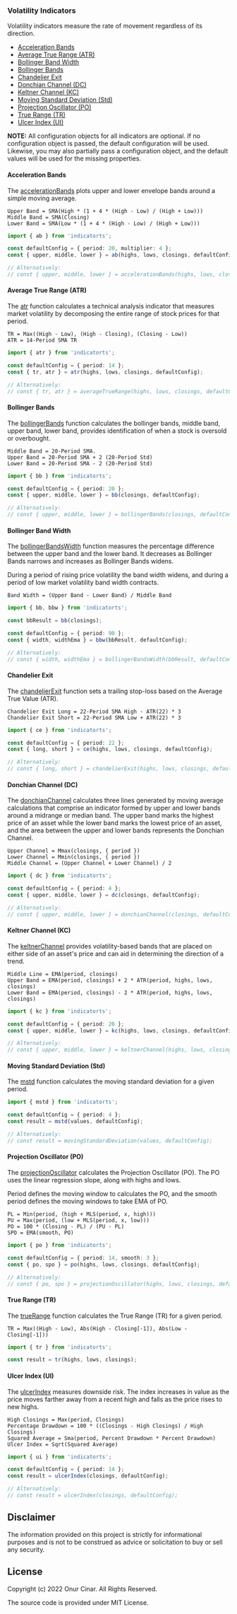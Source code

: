 ### Volatility Indicators

Volatility indicators measure the rate of movement regardless of its direction.

- [Acceleration Bands](#acceleration-bands)
- [Average True Range (ATR)](#average-true-range-atr)
- [Bollinger Band Width](#bollinger-band-width)
- [Bollinger Bands](#bollinger-bands)
- [Chandelier Exit](#chandelier-exit)
- [Donchian Channel (DC)](#donchian-channel-dc)
- [Keltner Channel (KC)](#keltner-channel-kc)
- [Moving Standard Deviation (Std)](#moving-standard-deviation-std)
- [Projection Oscillator (PO)](#projection-oscillator-po)
- [True Range (TR)](#true-range-tr)
- [Ulcer Index (UI)](#ulcer-index-ui)

**NOTE:** All configuration objects for all indicators are optional. If no configuration object is passed, the default configuration will be used. Likewise, you may also partially pass a configuration object, and the default values will be used for the missing properties.

#### Acceleration Bands

The [accelerationBands](./accelerationBands.ts) plots upper and lower envelope bands around a simple moving average.

```
Upper Band = SMA(High * (1 + 4 * (High - Low) / (High + Low)))
Middle Band = SMA(Closing)
Lower Band = SMA(Low * (1 + 4 * (High - Low) / (High + Low)))
```

```TypeScript
import { ab } from 'indicatorts';

const defaultConfig = { period: 20, multiplier: 4 };
const { upper, middle, lower } = ab(highs, lows, closings, defaultConfig);

// Alternatively:
// const { upper, middle, lower } = accelerationBands(highs, lows, closings, defaultConfig);
```

#### Average True Range (ATR)

The [atr](./averageTrueRange.ts) function calculates a technical analysis indicator that measures market volatility by decomposing the entire range of stock prices for that period.

```
TR = Max((High - Low), (High - Closing), (Closing - Low))
ATR = 14-Period SMA TR
```

```TypeScript
import { atr } from 'indicatorts';

const defaultConfig = { period: 14 };
const { tr, atr } = atr(highs, lows, closings, defaultConfig);

// Alternatively:
// const { tr, atr } = averageTrueRange(highs, lows, closings, defaultConfig);
```

#### Bollinger Bands

The [bollingerBands](./bollingerBands.ts) function calculates the bollinger bands, middle band, upper band, lower band, provides identification of when a stock is oversold or overbought.

```
Middle Band = 20-Period SMA.
Upper Band = 20-Period SMA + 2 (20-Period Std)
Lower Band = 20-Period SMA - 2 (20-Period Std)
```

```TypeScript
import { bb } from 'indicatorts';

const defaultConfig = { period: 20 };
const { upper, middle, lower } = bb(closings, defaultConfig);

// Alternatively:
// const { upper, middle, lower } = bollingerBands(closings, defaultConfig);
```

#### Bollinger Band Width

The [bollingerBandsWidth](./bollingerBandsWidth.ts) function measures the percentage difference between the upper band and the lower band. It decreases as Bollinger Bands narrows and increases as Bollinger Bands widens.

During a period of rising price volatility the band width widens, and during a period of low market volatility band width contracts.

```
Band Width = (Upper Band - Lower Band) / Middle Band
```

```TypeScript
import { bb, bbw } from 'indicatorts';

const bbResult = bb(closings);

const defaultConfig = { period: 90 };
const { width, widthEma } = bbw(bbResult, defaultConfig);

// Alternatively:
// const { width, widthEma } = bollingerBandsWidth(bbResult, defaultConfig);
```

#### Chandelier Exit

The [chandelierExit](./chandelierExit.ts) function sets a trailing stop-loss based on the Average True Value (ATR).

```
Chandelier Exit Long = 22-Period SMA High - ATR(22) * 3
Chandelier Exit Short = 22-Period SMA Low + ATR(22) * 3
```

```TypeScript
import { ce } from 'indicatorts';

const defaultConfig = { period: 22 };
const { long, short } = ce(highs, lows, closings, defaultConfig);

// Alternatively:
// const { long, short } = chandelierExit(highs, lows, closings, defaultConfig);
```

#### Donchian Channel (DC)

The [donchianChannel](./donchianChannel.ts) calculates three lines generated by moving average calculations that comprise an indicator formed by upper and lower bands around a midrange or median band. The upper band marks the highest price of an asset while the lower band marks the lowest price of an asset, and the area between the upper and lower bands represents the Donchian Channel.

```
Upper Channel = Mmax(closings, { period })
Lower Channel = Mmin(closings, { period })
Middle Channel = (Upper Channel + Lower Channel) / 2
```

```TypeScript
import { dc } from 'indicatorts';

const defaultConfig = { period: 4 };
const { upper, middle, lower } = dc(closings, defaultConfig);

// Alternatively:
// const { upper, middle, lower } = donchianChannel(closings, defaultConfig);
```

#### Keltner Channel (KC)

The [keltnerChannel](./keltnerChannel.ts) provides volatility-based bands that are placed on either side of an asset's price and can aid in determining the direction of a trend.

```
Middle Line = EMA(period, closings)
Upper Band = EMA(period, closings) + 2 * ATR(period, highs, lows, closings)
Lower Band = EMA(period, closings) - 2 * ATR(period, highs, lows, closings)
```

```TypeScript
import { kc } from 'indicatorts';

const defaultConfig = { period: 20 };
const { upper, middle, lower } = kc(highs, lows, closings, defaultConfig);

// Alternatively:
// const { upper, middle, lower } = keltnerChannel(highs, lows, closings, defaultConfig);
```

#### Moving Standard Deviation (Std)

The [mstd](./movingStandardDeviation.ts) function calculates the moving standard deviation for a given period.

```TypeScript
import { mstd } from 'indicatorts';

const defaultConfig = { period: 4 };
const result = mstd(values, defaultConfig);

// Alternatively:
// const result = movingStandardDeviation(values, defaultConfig);
```

#### Projection Oscillator (PO)

The [projectionOscillator](./projectionOscillator.ts) calculates the Projection Oscillator (PO). The PO uses the linear regression slope, along with highs and lows.

Period defines the moving window to calculates the PO, and the smooth period defines the moving windows to take EMA of PO.

```
PL = Min(period, (high + MLS(period, x, high)))
PU = Max(period, (low + MLS(period, x, low)))
PO = 100 * (Closing - PL) / (PU - PL)
SPO = EMA(smooth, PO)
```

```TypeScript
import { po } from 'indicatorts';

const defaultConfig = { period: 14, smooth: 3 };
const { po, spo } = po(highs, lows, closings, defaultConfig);

// Alternatively:
// const { po, spo } = projectionOscillator(highs, lows, closings, defaultConfig);
```

#### True Range (TR)

The [trueRange](./trueRange.ts) function calculates the True Range (TR) for a given period.

```
TR = Max((High - Low), Abs(High - Closing[-1]), Abs(Low - Closing[-1]))
```

```TypeScript
import { tr } from 'indicatorts';

const result = tr(highs, lows, closings);
```

#### Ulcer Index (UI)

The [ulcerIndex](./ulcerIndex.ts) measures downside risk. The index increases in value as the price moves farther away from a recent high and falls as the price rises to new highs.

```
High Closings = Max(period, Closings)
Percentage Drawdown = 100 * ((Closings - High Closings) / High Closings)
Squared Average = Sma(period, Percent Drawdown * Percent Drawdown)
Ulcer Index = Sqrt(Squared Average)
```

```TypeScript
import { ui } from 'indicatorts';

const defaultConfig = { period: 14 };
const result = ulcerIndex(closings, defaultConfig);

// Alternatively:
// const result = ulcerIndex(closings, defaultConfig);
```

## Disclaimer

The information provided on this project is strictly for informational purposes and is not to be construed as advice or solicitation to buy or sell any security.

## License

Copyright (c) 2022 Onur Cinar. All Rights Reserved.

The source code is provided under MIT License.
